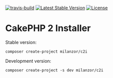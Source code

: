 [![travis-build][travis-build]][travis-build-url]
[![Latest Stable Version][latest-stable-version]][latest-stable-version-url]
[![License][license]][license-url]

# CakePHP 2 Installer

Stable version:
```
composer create-project milanzor/c2i
```

Development version:
```
composer create-project -s dev milanzor/c2i
```

[travis-build]: https://api.travis-ci.org/Milanzor/c2i.svg?branch=master
[travis-build-url]: https://travis-ci.org/Milanzor/c2i

[latest-stable-version]: https://poser.pugx.org/Milanzor/c2i/v/stable
[latest-stable-version-url]: https://packagist.org/packages/milanzor/c2i

[license]: https://poser.pugx.org/Milanzor/c2i/license
[license-url]: https://github.com/milanzor/c2i/blob/master/LICENSE
